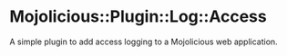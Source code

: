 # Mojolicious::Plugin::Log::Access

A simple plugin to add access logging to a Mojolicious web application.
